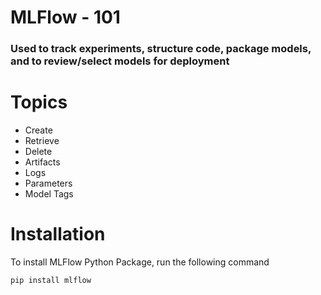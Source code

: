# MLFlow - 101

### Used to track experiments, structure code, package models, and to review/select models for deployment

# Topics

- Create
- Retrieve
- Delete
- Artifacts
- Logs
- Parameters
- Model Tags

# Installation

To install MLFlow Python Package, run the following command

```
pip install mlflow
```
